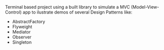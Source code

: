 Terminal based project using a built library to simulate a MVC (Model-View-Control) app to ilustrate demos of several Design Patterns like:
<ul>
  <li>AbstractFactory</li>
  <li>Flyweight</li>
  <li>Mediator</li>
  <li>Observer</li>
  <li>Singleton</li>
</ul>
